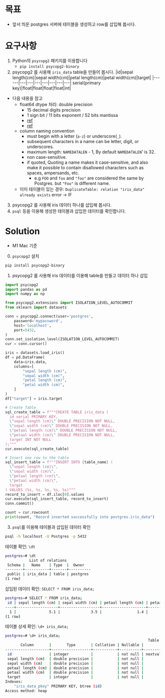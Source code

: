 # 목표

- 앞서 띄운 postgres 서버에 테이블을 생성하고 row를 삽입해 봅시다.

# 요구사항

1. Python의 `psycopg2` 패키지를 이용합니다
    - `pip install psycopg2-binary`
2. psycopg2 를 사용해 `iris_data` table을 만들어 봅시다.
    |id|sepal length(cm)|sepal width(cm)|petal length(cm)|petal width(cm)|target|
    |------|---|---|---|---|---|---|---|
    serial(primary key)|float|float|float|float|int|

- 다음 내용을 참고
  - float64 dtype 처리: double precision
    - 15 decimal digits precision
    - 1 sign bit / 11 bits exponent / 52 bits mantissa
    - [ref](https://jakevdp.github.io/PythonDataScienceHandbook/02.01-understanding-data-types.html)
    - [ref](https://www.postgresql.org/docs/current/datatype-numeric.html)
  - column naming convention
    - must begin with a letter (`a-z`) or underscore(`_`).
    - subsequent characters in a name can be letter, digit, or underscores.
    - maximum length: `NAMEDATALEN` - 1, By default `NAMEDATALEN`' is 32.
    - non case-sensitive.
    - if quoted, Quoting a name makes it case-sensitive, and also make it possible to contain disallowed characters such as spaces, ampersands, etc.
      - e.g `FOO` and `foo` and `"foo"` are considered the same by Postgres. but `"Foo"` is different name.
  - 이미 테이블이 있는 경우: `DuplicateTable: relation "iris_data" already exists` error
  -> IF 

3. psycopg2 를 사용해 iris 데이터 하나를 삽입해 봅시다.
4. `psql` 등을 이용해 생성한 테이블과 삽입한 데이터를 확인합니다.


# Solution
- M1 Mac 기준

0. `psycopg2` 설치
```bash
pip install psycopg2-binary
```

1. psycopg2 를 사용해 iris 데이터를 이용해 table을 만들고 데이터 하나 삽입
```python
import psycopg2
import pandas as pd
import numpy as np

from psycopg2.extensions import ISOLATION_LEVEL_AUTOCOMMIT
from sklearn import datasets

conn = psycopg2.connect(user='postgres',
    password='mypassword',
    host='localhost',
    port=5432,
)
conn.set_isolation_level(ISOLATION_LEVEL_AUTOCOMMIT)
cur = conn.cursor()

iris = datasets.load_iris()
df = pd.DataFrame(
    data=iris.data,
    columns=[
        "sepal length (cm)",
        "sepal width (cm)",
        "petal length (cm)",
        "petal width (cm)",
    ]
)
df["target"] = iris.target

# Create Table
sql_create_table = f"""CREATE TABLE iris_data (
  id serial PRIMARY KEY,
  \"sepal length (cm)\" DOUBLE PRECISION NOT NULL,
  \"sepal width (cm)\" DOUBLE PRECISION NOT NULL,
  \"petaal length (cm)\" DOUBLE PRECISION NOT NULL,
  \"petaal width (cm)\" DOUBLE PRECISION NOT NULL,
  target INT NOT NULL
);"""
cur.execute(sql_create_table)

# Insert one row to the table
sql_insert_table = f"""INSERT INTO {table_name} (
  \"sepal length (cm)\",
  \"sepal width (cm)\",
  \"petaal length (cm)\",
  \"petaal width (cm)\",
  target
) VALUES (%s, %s, %s, %s, %s)"""
record_to_insert = df.iloc[0].values
cur.execute(sql_insert_table, record_to_insert)
conn.commit()

count = cur.rowcount
print(count, "Record inserted successfully into postgres.iris_data")
```

3. `psql`를 이용해 테이블과 삽입된 데이터 확인

```bash
psql -h localhost -U Postgres -p 5432
```

테이블 확인: `\dt`
```bash
postgres=# \dt
           List of relations
 Schema |   Name    | Type  |  Owner   
--------+-----------+-------+----------
 public | iris_data | table | postgres
(1 row)
```

삽입된 데이터 확인: `SELECT * FROM iris_data;`
```bash
postgres=# SELECT * FROM iris_data;
 id | sepal length (cm) | sepal width (cm) | petaal length (cm) | petaal width (cm) | target 
----+-------------------+------------------+--------------------+-------------------+--------
  1 |               5.1 |              3.5 |                1.4 |               0.2 |      0
(1 row)
```

테이블 상세 확인: `\d+ iris_data;`
``` bash
postgres=# \d+ iris_data;
                                                                 Table "public.iris_data"
       Column       |       Type       | Collation | Nullable |                Default                | Storage | Compression | Stats target | Description 
--------------------+------------------+-----------+----------+---------------------------------------+---------+-------------+--------------+-------------
 id                 | integer          |           | not null | nextval('iris_data_id_seq'::regclass) | plain   |             |              | 
 sepal length (cm)  | double precision |           | not null |                                       | plain   |             |              | 
 sepal width (cm)   | double precision |           | not null |                                       | plain   |             |              | 
 petaal length (cm) | double precision |           | not null |                                       | plain   |             |              | 
 petaal width (cm)  | double precision |           | not null |                                       | plain   |             |              | 
 target             | integer          |           | not null |                                       | plain   |             |              | 
Indexes:
    "iris_data_pkey" PRIMARY KEY, btree (id)
Access method: heap
```